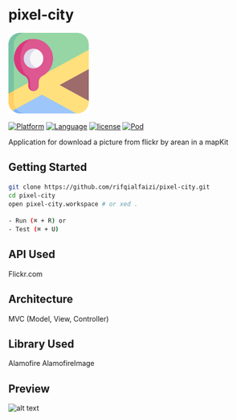 # pixel-city

<img src="./Image/street-map.png" alt="alt text" width="160px" height="160px">

[![Platform](http://img.shields.io/badge/platform-ios-blue.svg?style=flat
)](https://developer.apple.com/iphone/index.action)
[![Language](http://img.shields.io/badge/language-swift-brightgreen.svg?style=flat
)](https://developer.apple.com/swift)
[![license](http://img.shields.io/badge/language-MIT-grey.svg?style=flat
)](https://developer.apple.com/swift)
[![Pod](http://img.shields.io/badge/language-v0.0.3-brightgreen.svg?style=flat
)](https://developer.apple.com/swift)


Application for download a picture from flickr by arean in a mapKit
## Getting Started

``` bash
git clone https://github.com/rifqialfaizi/pixel-city.git
cd pixel-city
open pixel-city.workspace # or xed .

- Run (⌘ + R) or
- Test (⌘ + U)
```

## API Used
Flickr.com

## Architecture
MVC (Model, View, Controller)

## Library Used
Alamofire
AlamofireImage

## Preview
<img src="./Image/pixel-city.gif" alt="alt text" width="210px" height="408px">
